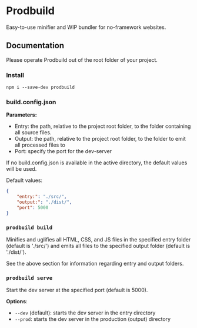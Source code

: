 # Prodbuild

Easy-to-use minifier and WIP bundler for no-framework websites.

## Documentation
Please operate Prodbuild out of the root folder of your project.

### Install
`npm i --save-dev prodbuild`

### build.config.json
**Parameters:**
- Entry: the path, relative to the project root folder, to the folder containing all source files.
- Output: the path, relative to the project root folder, to the folder to emit all processed files to
- Port: specify the port for the dev-server

If no build.config.json is available in the active directory, the default values will be used.

Default values:
```json
{
    "entry:": "./src/",
    "output:": "./dist/",
    "port": 5000
}
```

### `prodbuild build`
Minifies and uglifies all HTML, CSS, and JS files in the specified entry folder (default is './src/') and emits all files to the specified output folder (default is './dist/').

See the above section for information regarding entry and output folders.

### `prodbuild serve`
Start the dev server at the specified port (default is 5000).

**Options**:
- `--dev` (default): starts the dev server in the entry directory
- `--prod`: starts the dev server in the production (output) directory